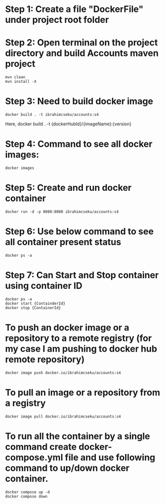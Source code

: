 # Step 1: Create a file "DockerFile" under project root folder

# Step 2: Open terminal on the project directory and build Accounts maven project
	mvn clean
	mvn install -X

# Step 3: Need to build docker image
	docker build . -t ibrahimcseku/accounts:s4
Here, docker build . -t {dockerHubId}/{imageName}:{version}

# Step 4: Command to see all docker images:
	docker images
	
# Step 5: Create and run docker container
	docker run -d -p 8080:8080 ibrahimcseku/accounts:s4
	
# Step 6: Use below command to see all container present status
	docker ps -a
	
# Step 7: Can Start and Stop container using container ID
	docker ps -a
	docker start {ContainderId}
	docker stop {ContainerId}	
	
# To push an docker image or a repository to a remote registry (for my case I am pushing to docker hub remote repository)
	docker image push docker.io/ibrahimcseku/accounts:s4
	
# To pull an image or a repository from a registry		
	docker image pull docker.io/ibrahimcseku/accounts:s4	
	
# To run all the container by a single command create docker-compose.yml file and use following command to up/down docker container.
	docker compose up -d
	docker compose down
	